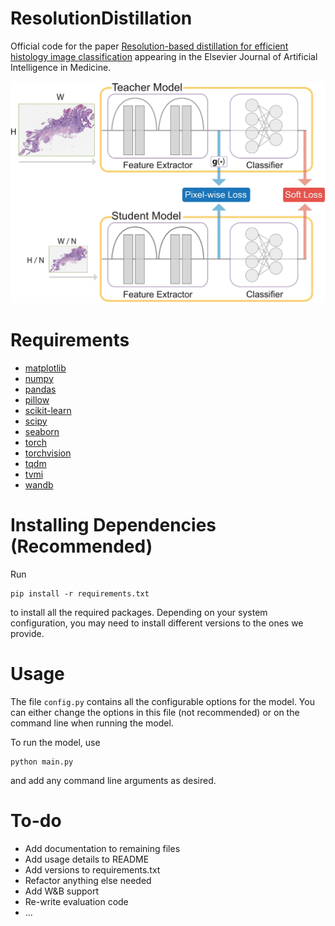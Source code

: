 # ResolutionDistillation
Official code for the paper [Resolution-based distillation for efficient histology image classification](https://doi.org/10.1016/j.artmed.2021.102136) appearing in the Elsevier Journal of Artificial Intelligence in Medicine.

![alt text](figures/figure.jpg)

# Requirements
+ [matplotlib](https://matplotlib.org/)
+ [numpy](https://numpy.org/)
+ [pandas](https://pandas.pydata.org/)
+ [pillow](https://pillow.readthedocs.io/en/stable/#)
+ [scikit-learn](https://scikit-learn.org/stable/)
+ [scipy](https://scipy.org/)
+ [seaborn](https://seaborn.pydata.org/)
+ [torch](https://pytorch.org/)
+ [torchvision](https://docs.pytorch.org/vision/stable/index.html)
+ [tqdm](https://tqdm.github.io/)
+ [tvmi](https://github.com/jdipalma2/torchvision-multi-image)
+ [wandb](https://wandb.ai/site/)

# Installing Dependencies (Recommended)
Run 
```commandline
pip install -r requirements.txt
```
to install all the required packages. Depending on your system configuration, you may need to install different versions to the ones we provide.

# Usage
The file `config.py` contains all the configurable options for the model. 
You can either change the options in this file (not recommended) or on the command line when running the model.

To run the model, use
```commandline
python main.py
```
and add any command line arguments as desired.

# To-do
+ Add documentation to remaining files
+ Add usage details to README
+ Add versions to requirements.txt
+ Refactor anything else needed
+ Add W&B support
+ Re-write evaluation code
+ ...